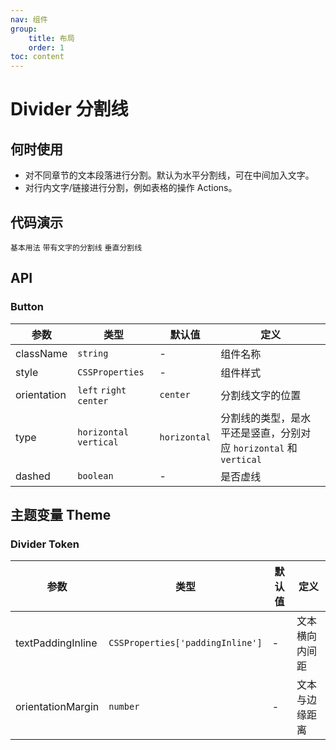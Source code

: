 ```yaml
---
nav: 组件
group: 
    title: 布局
    order: 1
toc: content
---
```


# Divider 分割线

## 何时使用

- 对不同章节的文本段落进行分割。默认为水平分割线，可在中间加入文字。
- 对行内文字/链接进行分割，例如表格的操作 Actions。

## 代码演示

<code src="../../packages/ui/examples/divider/basic.tsx" description="对不同章节的文本段落进行分割，默认为水平分割线，支持虚线。">基本用法</code>
<code src="../../packages/ui/examples/divider/orientation.tsx" description="通过 orientation 指定分割线文字的位置。">带有文字的分割线</code>
<code src="../../packages/ui/examples/divider/vertical.tsx" description='使用 type="vertical" 设置为行内的垂直分割线。'>垂直分割线</code>




## API

### Button

| **参数** | **类型** | **默认值** | **定义** |
| --- | --- | --- | --- |
| className | `string`              | -        | 组件名称       |
| style     | `CSSProperties`       | -        | 组件样式	    |
| orientation     | `left` `right` `center`	       | `center`       | 分割线文字的位置		    |
| type     | `horizontal` `vertical`  | `horizontal`        | 分割线的类型，是水平还是竖直，分别对应 `horizontal` 和 `vertical`	    |
| dashed     | `boolean`       | -        | 是否虚线	    |

## 主题变量 Theme

### Divider Token

| **参数** | **类型** | **默认值** | **定义** |
| --- | --- | --- | --- |
| textPaddingInline | `CSSProperties['paddingInline']`              | -        | 文本横向内间距       |
| orientationMargin | `number`              | -        | 文本与边缘距离       |


